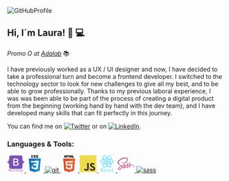 ![GitHubProfile](https://user-images.githubusercontent.com/93197904/153762378-59586c69-6b24-4840-a403-c2ea6ad8c2e7.jpg)


## Hi, I´m Laura! 👋 :computer: 

*Promo O at [Adalab](https://adalab.es/)* :books:

I have previously worked as a UX / UI designer and now, I have decided to take a professional turn and become a frontend developer. I switched to the technology sector to look for new challenges to give all my best, and to be able to grow professionally.
Thanks to my previous laboral experience, I was was been able to be part of the process of creating a digital product from the beginning (working hand by hand with the dev team), and I have developed many skills that can fit perfectly in this journey.

You can find me on [![Twitter](http://i.imgur.com/wWzX9uB.png)](https://twitter.com/Lau_1505) or on [![LinkedIn](https://raw.githubusercontent.com/MartinHeinz/MartinHeinz/master/linkedin-3-16.png)](https://www.linkedin.com/in/lauracarbajales/).

<h3 align="left">Languages & Tools:</h3>
<p align="left"> <a href="https://getbootstrap.com" target="_blank" rel="noreferrer"> <img src="https://raw.githubusercontent.com/devicons/devicon/master/icons/bootstrap/bootstrap-plain-wordmark.svg" alt="bootstrap" width="40" height="40"/> </a> <a href="https://www.w3schools.com/css/" target="_blank" rel="noreferrer"> <img src="https://raw.githubusercontent.com/devicons/devicon/master/icons/css3/css3-original-wordmark.svg" alt="css3" width="40" height="40"/> </a> <a href="https://git-scm.com/" target="_blank" rel="noreferrer"> <img src="https://www.vectorlogo.zone/logos/git-scm/git-scm-icon.svg" alt="git" width="40" height="40"/> </a> <a href="https://www.w3.org/html/" target="_blank" rel="noreferrer"> <img src="https://raw.githubusercontent.com/devicons/devicon/master/icons/html5/html5-original-wordmark.svg" alt="html5" width="40" height="40"/> </a>  <a href="https://developer.mozilla.org/en-US/docs/Web/JavaScript" target="_blank" rel="noreferrer"> <img src="https://raw.githubusercontent.com/devicons/devicon/master/icons/javascript/javascript-original.svg" alt="javascript" width="40" height="40"/> </a>  <a href="https://reactjs.org/" target="_blank" rel="noreferrer"> <img src="https://raw.githubusercontent.com/devicons/devicon/master/icons/react/react-original-wordmark.svg" alt="react" width="40" height="40"/> </a> <a href="https://sass-lang.com" target="_blank" rel="noreferrer"> <img src="https://raw.githubusercontent.com/devicons/devicon/master/icons/sass/sass-original.svg" alt="sass" width="40" height="40"/> </a> <a href="https://gulpjs.com/" target="_blank" rel="noreferrer"> <img src="https://cdn.jsdelivr.net/gh/devicons/devicon/icons/gulp/gulp-plain.svg" alt="sass" width="40" height="40"/> </a>  </p>
